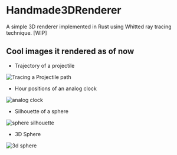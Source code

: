 # Handmade3DRenderer
A simple 3D renderer implemented in Rust using Whitted ray tracing technique. [WIP]

## Cool images it rendered as of now
- Trajectory of a projectile


![Tracing a Projectile path](https://user-images.githubusercontent.com/30603669/63453192-b6418900-c465-11e9-8a81-817d3ce2279b.png)


- Hour positions of an analog clock


![analog clock](https://user-images.githubusercontent.com/30603669/63618662-3d2f6680-c60a-11e9-8fc7-89c3eac819c0.png)


- Silhouette of a sphere

![sphere silhouette](https://user-images.githubusercontent.com/30603669/63872195-03c87380-c9db-11e9-8a49-2bb9f90e42ea.png)


- 3D Sphere

![3d sphere](https://user-images.githubusercontent.com/30603669/64075694-20192880-ccd9-11e9-99de-8d6e5f3a5799.png)
